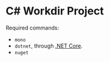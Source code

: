 # C# Workdir Project

Required commands:

* `mono`
* `dotnet`, through [.NET Core](https://docs.microsoft.com/en-us/dotnet/core/linux-prerequisites?tabs=netcore2x).
* `nuget`
